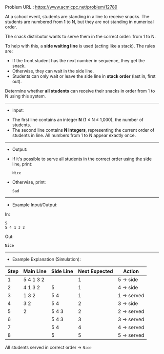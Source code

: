 Problem URL : https://www.acmicpc.net/problem/12789

At a school event, students are standing in a line to receive snacks. The students are numbered from 1 to N, but they are not standing in numerical order.

The snack distributor wants to serve them in the correct order: from 1 to N.

To help with this, a **side waiting line** is used (acting like a stack). The rules are:
- If the front student has the next number in sequence, they get the snack.
- Otherwise, they can wait in the side line.
- Students can only wait or leave the side line in **stack order** (last in, first out).

Determine whether **all students** can receive their snacks in order from 1 to N using this system.

---
* Input:

- The first line contains an integer **N** (1 ≤ N ≤ 1,000), the number of students.
- The second line contains **N integers**, representing the current order of students in line. All numbers from 1 to N appear exactly once.

---
* Output:

- If it's possible to serve all students in the correct order using the side line, print:
  ```
  Nice
  ```
- Otherwise, print:
  ```
  Sad
  ```

---
* Example Input/Output:

In:
```
5
5 4 1 3 2
```

Out:
```
Nice
```

---
* Example Explanation (Simulation):

| Step | Main Line     | Side Line | Next Expected | Action         |
|------|---------------|-----------|----------------|----------------|
| 1    | 5 4 1 3 2     |           | 1              | 5 → side       |
| 2    | 4 1 3 2       | 5         | 1              | 4 → side       |
| 3    | 1 3 2         | 5 4       | 1              | 1 → served     |
| 4    | 3 2           | 5 4       | 2              | 3 → side       |
| 5    | 2             | 5 4 3     | 2              | 2 → served     |
| 6    |               | 5 4 3     | 3              | 3 → served     |
| 7    |               | 5 4       | 4              | 4 → served     |
| 8    |               | 5         | 5              | 5 → served     |

All students served in correct order → `Nice`
```